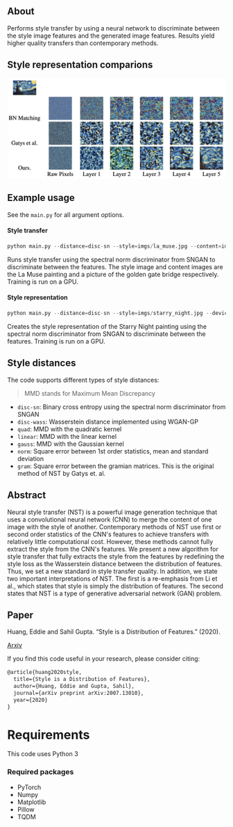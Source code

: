 ## About
Performs style transfer by using a neural network to discriminate between the style image features and the generated image features. Results yield higher quality transfers than contemporary methods. 

## Style representation comparions
![style representation](imgs/style_rep.png)

## Example usage
See the `main.py` for all argument options.

#### Style transfer
```python
python main.py --distance=disc-sn --style=imgs/la_muse.jpg --content=imgs/golden_gate.jpg --device=cuda
```
Runs style transfer using the spectral norm discriminator from SNGAN to discriminate between the features. 
The style image and content images are the La Muse painting and a picture of the golden gate bridge respectively. 
Training is run on a GPU.

#### Style representation
```python
python main.py --distance=disc-sn --style=imgs/starry_night.jpg --device=cuda
```
Creates the style representation of the Starry Night painting using the spectral norm discriminator from SNGAN to discriminate between the features.
Training is run on a GPU.

## Style distances
The code supports different types of style distances:
> MMD stands for Maximum Mean Discrepancy
* `disc-sn`: Binary cross entropy using the spectral norm discriminator from SNGAN
* `disc-wass`: Wasserstein distance implemented using WGAN-GP
* `quad`: MMD with the quadratic kernel
* `linear`: MMD with the linear kernel
* `gauss`: MMD with the Gaussian kernel
* `norm`: Square error between 1st order statistics, mean and standard deviation
* `gram`: Square error between the gramian matrices. This is the original method of NST by Gatys et. al.

## Abstract
Neural style transfer (NST) is a powerful image generation technique that uses a convolutional neural network (CNN) to merge the content of one image with the style of another. Contemporary methods of NST use first or second order statistics of the CNN's features to achieve transfers with relatively little computational cost. However, these methods cannot fully extract the style from the CNN's features. We present a new algorithm for style transfer that fully extracts the style from the features by redefining the style loss as the Wasserstein distance between the distribution of features. Thus, we set a new standard in style transfer quality. In addition, we state two important interpretations of NST. The first is a re-emphasis from Li et al., which states that style is simply the distribution of features. The second states that NST is a type of generative adversarial network (GAN) problem.

## Paper
Huang, Eddie and Sahil Gupta. “Style is a Distribution of Features.” (2020).

[Arxiv](https://arxiv.org/abs/2007.13010)

If you find this code useful in your research, please consider citing:
```
@article{huang2020style,
  title={Style is a Distribution of Features},
  author={Huang, Eddie and Gupta, Sahil},
  journal={arXiv preprint arXiv:2007.13010},
  year={2020}
}
```

# Requirements
This code uses Python 3

### Required packages
* PyTorch
* Numpy
* Matplotlib
* Pillow
* TQDM
